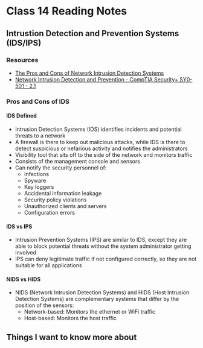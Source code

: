 # Class 14 Reading Notes

## Intrustion Detection and Prevention Systems (IDS/IPS)

### Resources

- [The Pros and Cons of Network Intrusion Detection Systems](https://blog.rapid7.com/2017/01/11/the-pros-cons-of-intrusion-detection-systems/)
- [Network Intrusion Detection and Prevention - CompTIA Security+ SY0-501 - 2.1](https://www.youtube.com/watch?v=hEgWPWIuq_s&ab_channel=ProfessorMesser)

### Pros and Cons of IDS

#### IDS Defined

- Intrusion Detection Systems (IDS) identifies incidents and potential threats to a network
- A firewall is there to keep out malicious attacks, while IDS is there to detect suspicious or nefarious activity and notifies the administrators
- Visibility tool that sits off to the side of the network and monitors traffic
- Consists of the management console and sensors
- Can notify the security personnel of:
  - Infections
  - Spyware
  - Key loggers
  - Accidental information leakage
  - Security policy violations
  - Unauthorized clients and servers
  - Configuration errors

#### IDS vs IPS

- Intrusion Prevention Systems (IPS) are similar to IDS, except they are able to block potential threats without the system administrator getting involved
- IPS can deny legitimate traffic if not configured correctly, so they are not suitable for all applications

#### NIDS vs HIDS

- NIDS (Network Intrusion Detection Systems) and HIDS (Host Intrusion Detection Systems) are complementary systems that differ by the position of the sensors:
  - Network-based: Monitors the ethernet or WiFi traffic
  - Host-based: Monitors the host traffic

## Things I want to know more about
